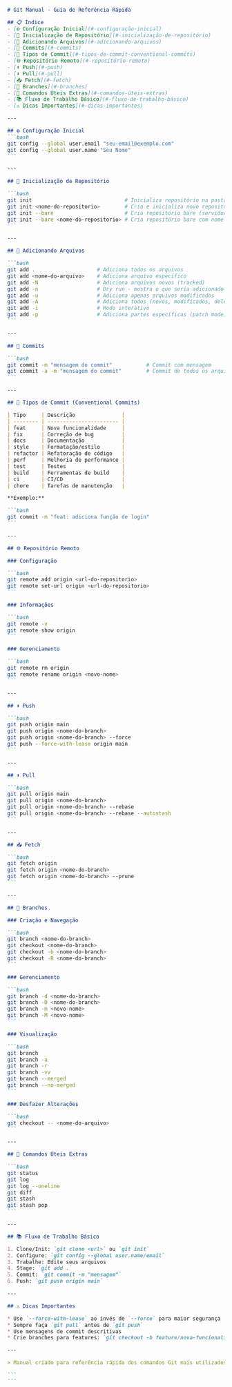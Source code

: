 
````markdown
# Git Manual - Guia de Referência Rápida

## 📋 Índice
- [⚙️ Configuração Inicial](#️-configuração-inicial)
- [🚀 Inicialização de Repositório](#-inicialização-de-repositório)
- [📁 Adicionando Arquivos](#-adicionando-arquivos)
- [💾 Commits](#-commits)
- [📝 Tipos de Commit](#-tipos-de-commit-conventional-commits)
- [🌐 Repositório Remoto](#-repositório-remoto)
- [⬆️ Push](#️-push)
- [⬇️ Pull](#️-pull)
- [📥 Fetch](#-fetch)
- [🌿 Branches](#-branches)
- [🔧 Comandos Úteis Extras](#-comandos-úteis-extras)
- [📚 Fluxo de Trabalho Básico](#-fluxo-de-trabalho-básico)
- [⚠️ Dicas Importantes](#️-dicas-importantes)

---

## ⚙️ Configuração Inicial
```bash
git config --global user.email "seu-email@exemplo.com"
git config --global user.name "Seu Nome"
```

---

## 🚀 Inicialização de Repositório

```bash
git init                              # Inicializa repositório na pasta atual
git init <nome-do-repositorio>        # Cria e inicializa novo repositório
git init --bare                       # Cria repositório bare (servidor)
git init --bare <nome-do-repositorio> # Cria repositório bare com nome específico
```

---

## 📁 Adicionando Arquivos

```bash
git add .                    # Adiciona todos os arquivos
git add <nome-do-arquivo>    # Adiciona arquivo específico
git add -N                   # Adiciona arquivos novos (tracked)
git add -n                   # Dry run - mostra o que seria adicionado
git add -u                   # Adiciona apenas arquivos modificados
git add -A                   # Adiciona todos (novos, modificados, deletados)
git add -i                   # Modo interativo
git add -p                   # Adiciona partes específicas (patch mode)
```

---

## 💾 Commits

```bash
git commit -m "mensagem do commit"           # Commit com mensagem
git commit -a -m "mensagem do commit"        # Commit de todos os arquivos modificados
```

---

## 📝 Tipos de Commit (Conventional Commits)

| Tipo     | Descrição               |
| -------- | ----------------------- |
| feat     | Nova funcionalidade     |
| fix      | Correção de bug         |
| docs     | Documentação            |
| style    | Formatação/estilo       |
| refactor | Refatoração de código   |
| perf     | Melhoria de performance |
| test     | Testes                  |
| build    | Ferramentas de build    |
| ci       | CI/CD                   |
| chore    | Tarefas de manutenção   |

**Exemplo:**

```bash
git commit -m "feat: adiciona função de login"
```

---

## 🌐 Repositório Remoto

### Configuração

```bash
git remote add origin <url-do-repositorio>
git remote set-url origin <url-do-repositorio>
```

### Informações

```bash
git remote -v
git remote show origin
```

### Gerenciamento

```bash
git remote rm origin
git remote rename origin <novo-nome>
```

---

## ⬆️ Push

```bash
git push origin main
git push origin <nome-do-branch>
git push origin <nome-do-branch> --force
git push --force-with-lease origin main
```

---

## ⬇️ Pull

```bash
git pull origin main
git pull origin <nome-do-branch>
git pull origin <nome-do-branch> --rebase
git pull origin <nome-do-branch> --rebase --autostash
```

---

## 📥 Fetch

```bash
git fetch origin
git fetch origin <nome-do-branch>
git fetch origin <nome-do-branch> --prune
```

---

## 🌿 Branches

### Criação e Navegação

```bash
git branch <nome-do-branch>
git checkout <nome-do-branch>
git checkout -b <nome-do-branch>
git checkout -B <nome-do-branch>
```

### Gerenciamento

```bash
git branch -d <nome-do-branch>
git branch -D <nome-do-branch>
git branch -m <novo-nome>
git branch -M <novo-nome>
```

### Visualização

```bash
git branch
git branch -a
git branch -r
git branch -vv
git branch --merged
git branch --no-merged
```

### Desfazer Alterações

```bash
git checkout -- <nome-do-arquivo>
```

---

## 🔧 Comandos Úteis Extras

```bash
git status
git log
git log --oneline
git diff
git stash
git stash pop
```

---

## 📚 Fluxo de Trabalho Básico

1. Clone/Init: `git clone <url>` ou `git init`
2. Configure: `git config --global user.name/email`
3. Trabalhe: Edite seus arquivos
4. Stage: `git add .`
5. Commit: `git commit -m "mensagem"`
6. Push: `git push origin main`

---

## ⚠️ Dicas Importantes

* Use `--force-with-lease` ao invés de `--force` para maior segurança
* Sempre faça `git pull` antes de `git push`
* Use mensagens de commit descritivas
* Crie branches para features: `git checkout -b feature/nova-funcionalidade`

---

> Manual criado para referência rápida dos comandos Git mais utilizados.

```
```
